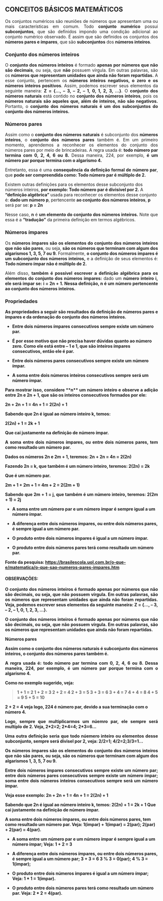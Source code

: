 ## CONCEITOS BÁSICOS MATEMÁTICOS

<p align="justify">Os conjuntos numéricos são reuniões de números que apresentam uma ou mais características em comum. Todo <b>conjunto numérico</b> possui <b>subconjuntos</b>, que são definidos impondo uma condição adicional ao conjunto numérico observado. É assim que são definidos os conjuntos dos <b>números pares e ímpares</b>, que são <b>subconjuntos</b> dos <b>números inteiros</b>.</p>

### Conjunto dos números inteiros

<p align="justify">O <b>conjunto dos números inteiros</b> é formado <b>apenas por números que não são decimais</b>, ou seja, que <b>não</b> possuem vírgula. Em outras palavras, são os <b>números que representam unidades que ainda não foram repartidas.</b> A esse conjunto, pertencem os <b>números inteiros negativos, o zero e os números inteiros positivos</b>. Assim, podemos escrever seus elementos da seguinte maneira: <b>Z = {…, – 3, – 2, – 1, 0, 1, 2, 3, …}</b>. O <b>conjunto dos números naturais</b> está contido no <b>conjunto dos números inteiros</b>, pois os <b>números naturais são aqueles que, além de inteiros, não são negativos.</b> Portanto, o <b>conjunto dos números naturais é um dos subconjuntos do conjunto dos números inteiros.</b></p>

### Números pares

<p align="justify">Assim como o <b>conjunto dos números naturais</b> é subconjunto dos <b>números inteiros</b>, o <b>conjunto dos números pares</b> também é. Em um primeiro momento, aprendemos a reconhecer os elementos do conjunto dos números pares por meio de brincadeiras. A regra usada é: <b>todo número par termina com 0, 2, 4, 6 ou 8.</b> Dessa maneira, 224, por exemplo, <b>é um número par porque termina com o algarismo 4.</b></p>

<p align="justify">Entretanto, essa é uma <b>consequência da definição formal de número par</b>, que <b>pode ser compreendida como: Todo número par é múltiplo de 2.</b>

Existem outras definições para os elementos desse subconjunto dos números inteiros, <b>por exemplo: Todo número par é divisível por 2.</b>
A <b>“definição algébrica”</b> usada para reconhecer os elementos desse conjunto é: <b>dado um número p</b>, pertencente <b>ao conjunto dos números inteiros</b>, <b>p</b> será par se: <b>p = 2n</b></p>

<p align="justify">Nesse caso, <b>n</b> é <b>um elemento do conjunto dos números inteiros.</b> Note que essa é a <b>“tradução”</b> da primeira definição em termos algébricos.</p>

### Números ímpares

<p align="justify">Os <b>números ímpares são os elementos do conjunto dos números inteiros que não são pares</b>, ou seja, <b>são os números que terminam com algum dos algarismos 1, 3, 5, 7 ou 9.</b> Formalmente, <b>o conjunto dos números ímpares é um subconjunto dos números inteiros,</b> e a definição de seus elementos é: <b>Todo número ímpar não é múltiplo de 2.</b></p>

<p align="justify">Além disso, <b>também é possível escrever a definição algébrica para os elementos do conjunto dos números ímpares:</b> dado um <b>número inteiro i<b>, ele será ímpar se: <b>i = 2n + 1.</b> Nessa definição, <b>n</b> é um <b>número pertencente ao conjunto dos números inteiros.</b></p>

### Propriedades

<p align="justify">As propriedades a seguir são resultados da definição de números pares e ímpares e da ordenação do conjunto dos números inteiros.</p>

- Entre dois números ímpares consecutivos <b>sempre existe um número par.</b>

- É por esse motivo que não precisa haver dúvidas quanto ao número zero. <b>Como ele está entre – 1 e 1, que são inteiros ímpares consecutivos, então ele é par.</b>

- Entre <b>dois números pares consecutivos</b> sempre <b>existe um número ímpar.</b>

- A <b>soma entre dois números inteiros consecutivos</b> sempre <b>será um número ímpar.</b>

<p align="justify">Para mostrar isso, considere **n** um <b>número inteiro</b> e observe a adição entre <b>2n e 2n + 1</b>, que <b>são os inteiros consecutivos</b> formados por ele:</p>

<b>2n + 2n + 1 =</b>
<b>4n + 1 =</b>
<b>2(2n) + 1</b>

<p align="justify">Sabendo que <b>2n</b> é <b>igual</b> ao <b>número inteiro k</b>, temos:</p>
<b>2(2n) + 1 =</b>
<b>2k + 1</b>

<p align="justify">Que <b>cai justamente na definição de número ímpar.</b></p>

<p align="justify">A <b>soma entre dois números ímpares</b>, ou <b>entre dois números pares</b>, tem como <b>resultado um número par</b>.</p>

<p align="justify">Dados os <b>números 2n e 2m + 1</b>, teremos: <b>2n + 2n = 4n = 2(2n)</b></p>

<p align="justify">Fazendo <b>2n = k</b>, que também é um <b>número inteiro</b>, teremos: <b>2(2n) = 2k</b></p>

<p align="justify">Que é um número par.</p>
<b>2m + 1 + 2m + 1 = 4m + 2 = 2(2m + 1)</b>

<p align="justify">Sabendo que <b>2m + 1 = j</b>, que <b>também é um número inteiro</b>, teremos: <b>2(2m + 1) = 2j</b></p>

- A <b>soma entre um número par e um número ímpar</b> é sempre <b>igual a um número ímpar.</b>

- A <b>diferença entre dois números ímpares</b>, <b>ou entre dois números pares</b>, é sempre <b>igual a um número par.</b>

- O <b>produto entre dois números ímpares</b> é igual a <b>um número ímpar.</b>

- O <b>produto entre dois números pares</b> terá como <b>resultado um número par.</b>

<b>Fonte da pesquisa:</b> https://brasilescola.uol.com.br/o-que-e/matematica/o-que-sao-numeros-pares-impares.htm

#### OBSERVAÇÕES:
<p align="justify"> O conjunto dos números inteiros é formado apenas por números que não são decimais, ou seja, que não possuem vírgula. Em outras palavras, são os números que representam unidades que ainda não foram repartidas. Veja, podemos escrever seus elementos da seguinte maneira: Z = {…, – 3, – 2, – 1, 0, 1, 2, 3, …}.</p>

<p align="justify"> O conjunto dos números inteiros é formado apenas por números que não são decimais, ou seja, que não possuem vírgula. Em outras palavras, são os números que representam unidades que ainda não foram repartidas.</p>

<b>Números pares</b>

<p align="justify">Assim como o conjunto dos números naturais é subconjunto dos números inteiros, o conjunto dos números pares também é.</p>

<p align="justify">A regra usada é: todo número par termina com 0, 2, 4, 6 ou 8. Dessa maneira, 224, por exemplo, é um número par porque termina com o algarismo 4.</p>

Como no exemplo sugerido, veja:

> 1 + 1 = 2
> 1 + 2 = 3
> 2 + 2 = 4
> 2 + 3 = 5
> 3 + 3 = 6
> 3 + 4 = 7
> 4 + 4 = 8
> 4 + 5 = 9
> 5 + 5 = 10

<b>2 + 2 = 4</b> veja logo, 224 é número par, devido a sua terminação com o número 4.

<p align="justify">Logo, sempre que multiplicarmos um núemro par, ele sempre será multíplo de 2. Veja, 2*2=2; 2*4=4; 2*3=6...</p>

<p align="justify">Uma outra definição seria que todo núemero inteiro ou elementos desse subconjunto, sempre será dívisel por 2, veja: 2/2=1; 4/2=2;3/3=1...</p>

<p align="justify">Os números ímpares são os elementos do conjunto dos números inteiros que não são pares, ou seja, são os números que terminam com algum dos algarismos 1, 3, 5, 7 ou 9.</p>

<p align="justify">Entre dois números ímpares consecutivos sempre existe um número par; entre dois números pares consecutivos sempre existe um número ímpar; soma entre dois números inteiros consecutivos sempre será um número ímpar.</p>

<b>Veja esse exemplo:</b>
<b>2n + 2n + 1 = 4n + 1 = 2(2n) + 1</b>

<b>Sabendo que 2n é igual ao número inteiro k, temos:</b>
<b>2(2n) + 1 = 2k + 1</b> <b>Que cai justamente na definição de número ímpar.</b>

<b>A soma entre dois números ímpares, ou entre dois números pares, tem como resultado um número par.</b> <b>Veja:</b> <b>1(ímpar) + 1(ímpar) = 2(par); 2(par) + 2(par) = 4(par).</b>

- A soma entre um número par e um número ímpar é sempre igual a um número ímpar; <b>Veja:</b> <b>1 + 2 = 3</b>

- A diferença entre dois números ímpares, ou entre dois números pares, é sempre igual a um número par; <b>3 + 3 = 6</b> <b>3 % 3 = 0(par);</b> <b>4 % 3 = 1(ímpar);</b>

- O produto entre dois números ímpares é igual a um número ímpar; <b>Veja:</b> <b>1 * 1 = 1(ímpar).</b>

- O produto entre dois números pares terá como resultado um número par. <b>Veja:</b> <b>2 * 2 = 4(par).</b>

